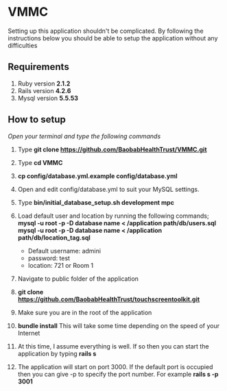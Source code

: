 # VMMC
Setting up this application shouldn't be complicated. By following the instructions below you should be able to setup the application without any difficulties

## Requirements ##
1. Ruby version **2.1.2**
2. Rails version **4.2.6**
3. Mysql version **5.5.53**

## How to setup ##
*Open your terminal and type the following commands*
1. Type **git clone https://github.com/BaobabHealthTrust/VMMC.git**
2. Type **cd VMMC**
3. **cp config/database.yml.example config/database.yml**
4. Open and edit config/database.yml to suit your MySQL settings.
5. Type **bin/initial_database_setup.sh development mpc**
6. Load default user and location by running the following commands;
	**mysql -u root -p -D database name < /application path/db/users.sql**
	**mysql -u root -p -D database name < /application path/db/location_tag.sql**

	- Default username: admini
	- password: test
	- location: 721 or Room 1
7. Navigate to public folder of the application
8. **git clone https://github.com/BaobabHealthTrust/touchscreentoolkit.git**
9. Make sure you are in the root of the application
10. **bundle install** This will take some time depending on the speed of your Internet
11. At this time, I assume everything is well. If so then you can start the application by typing **rails s**
12. The application will start on port 3000. If the default port is occupied then you can give -p to specify the port number. For example **rails s -p 3001**

